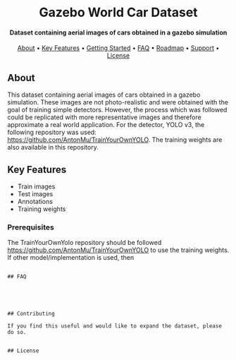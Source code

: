 <h1 align="center">
  <br>
  Gazebo World Car Dataset
  <br>
</h1>

<h4 align="center">Dataset containing aerial images of cars obtained in a gazebo simulation </h4>


<p align="center">
  <a href="#about">About</a> •
  <a href="#key-features">Key Features</a> •
  <a href="#getting-started">Getting Started</a> •
  <a href="#faq">FAQ</a> •
  <a href="#roadmap">Roadmap</a> •
  <a href="#support">Support</a> •
  <a href="#license">License</a>
</p>



## About

This dataset containing aerial images of cars obtained in a gazebo simulation. 
These images are not photo-realistic and were obtained with the goal of training simple detectors. 
However, the process which was followed could be replicated with more representative images and therefore approximate a real world application.
For the detector, YOLO v3, the following repository was used: https://github.com/AntonMu/TrainYourOwnYOLO. 
The training weights are also available in this repository.   

## Key Features

- Train images
- Test images
- Annotations
- Training weights


### Prerequisites

The TrainYourOwnYolo repository should be followed https://github.com/AntonMu/TrainYourOwnYOLO to use the training weights.
If other model/implementation is used, then 

```

## FAQ





## Contributing

If you find this useful and would like to expand the dataset, please do so.  


## License



